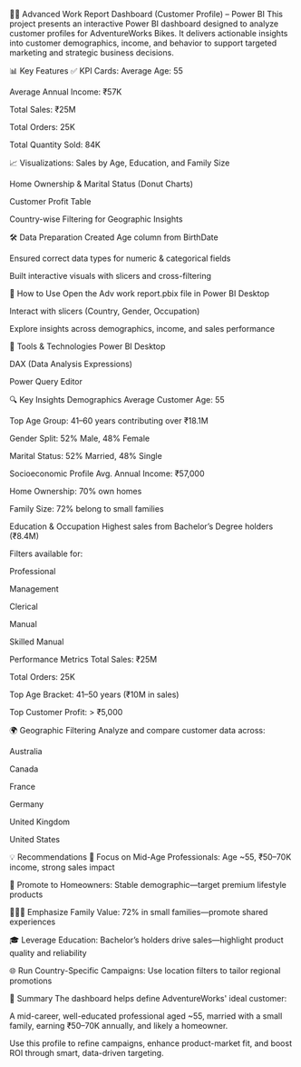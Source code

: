 🚴‍♀️ Advanced Work Report Dashboard (Customer Profile) – Power BI
This project presents an interactive Power BI dashboard designed to analyze customer profiles for AdventureWorks Bikes. It delivers actionable insights into customer demographics, income, and behavior to support targeted marketing and strategic business decisions.

📊 Key Features
✅ KPI Cards:
Average Age: 55

Average Annual Income: ₹57K

Total Sales: ₹25M

Total Orders: 25K

Total Quantity Sold: 84K

📈 Visualizations:
Sales by Age, Education, and Family Size

Home Ownership & Marital Status (Donut Charts)

Customer Profit Table

Country-wise Filtering for Geographic Insights

🛠 Data Preparation
Created Age column from BirthDate

Ensured correct data types for numeric & categorical fields

Built interactive visuals with slicers and cross-filtering

📂 How to Use
Open the Adv work report.pbix file in Power BI Desktop

Interact with slicers (Country, Gender, Occupation)

Explore insights across demographics, income, and sales performance

🧰 Tools & Technologies
Power BI Desktop

DAX (Data Analysis Expressions)

Power Query Editor

🔍 Key Insights
Demographics
Average Customer Age: 55

Top Age Group: 41–60 years contributing over ₹18.1M

Gender Split: 52% Male, 48% Female

Marital Status: 52% Married, 48% Single

Socioeconomic Profile
Avg. Annual Income: ₹57,000

Home Ownership: 70% own homes

Family Size: 72% belong to small families

Education & Occupation
Highest sales from Bachelor’s Degree holders (₹8.4M)

Filters available for:

Professional

Management

Clerical

Manual

Skilled Manual

Performance Metrics
Total Sales: ₹25M

Total Orders: 25K

Top Age Bracket: 41–50 years (₹10M in sales)

Top Customer Profit: > ₹5,000

🌍 Geographic Filtering
Analyze and compare customer data across:

Australia

Canada

France

Germany

United Kingdom

United States

💡 Recommendations
🎯 Focus on Mid-Age Professionals: Age ~55, ₹50–70K income, strong sales impact

🏡 Promote to Homeowners: Stable demographic—target premium lifestyle products

👨‍👩‍👧 Emphasize Family Value: 72% in small families—promote shared experiences

🎓 Leverage Education: Bachelor’s holders drive sales—highlight product quality and reliability

🌐 Run Country-Specific Campaigns: Use location filters to tailor regional promotions

📌 Summary
The dashboard helps define AdventureWorks' ideal customer:

A mid-career, well-educated professional aged ~55, married with a small family, earning ₹50–70K annually, and likely a homeowner.

Use this profile to refine campaigns, enhance product-market fit, and boost ROI through smart, data-driven targeting.
